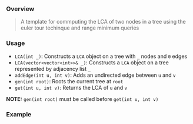 ### Overview

> A template for commputing the LCA of two nodes in a tree using the euler tour techinque and range minimum queries

### Usage

- `LCA(int _)`: Constructs a `LCA` object on a tree with `_` nodes and `0` edges
- `LCA(vector<vector<int>>& _)`: Constructs a `LCA` object on a tree represented by adjacency list `_`
- `addEdge(int u, int v)`: Adds an undirected edge between `u` and `v`
- `gen(int root)`: Roots the current tree at `root`
- `get(int u, int v)`: Returns the LCA of `u` and `v`

**NOTE:** `gen(int root)` must be called before `get(int u, int v)`

### Example
